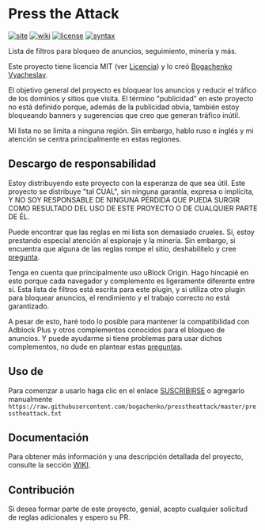 <!--
This file is part of the Press the Attack project,
Copyright (c) 2019 Bogachenko Vyacheslav

Press the Attack is a free project: you can distribute it and/or modify
it in accordance with the MIT license published by the Massachusetts Institute of Technology.

The Press the Attack project is distributed in the hope that it will be useful,
and is provided "AS IS", WITHOUT ANY WARRANTY, EXPRESSLY EXPRESSED OR IMPLIED.
WE ARE NOT RESPONSIBLE FOR ANY DAMAGES DUE TO THE USE OF THIS PROJECT OR ITS PARTS.
For more information, see the MIT license.

Author: Bogachenko Vyacheslav <https://github.com/bogachenko>
Email: bogachenkove@gmail.com
Github: https://github.com/bogachenko/presstheattack/
Last modified: January 1, 2019
License: MIT <https://github.com/bogachenko/presstheattack/blob/master/LICENSE.md>
Problem reports: https://github.com/bogachenko/presstheattack/issues
Title: README.es-ES.md
URL: https://raw.githubusercontent.com/bogachenko/presstheattack/master/README.es-ES.md
Wiki: https://github.com/bogachenko/presstheattack/wiki

Download the entire Press the Attack project at https://github.com/bogachenko/presstheattack/archive/master.zip -->

# Press the Attack
[![site](https://img.shields.io/badge/site-up-%233fb912.svg)](https://bogachenko.github.io/presstheattack/)
[![wiki](https://img.shields.io/badge/wiki-up-%233fb912.svg)](https://github.com/bogachenko/presstheattack/wiki)
[![license](https://img.shields.io/badge/license-MIT-%233fb912.svg)](https://raw.githubusercontent.com/bogachenko/presstheattack/master/LICENSE.md)
[![syntax](https://img.shields.io/badge/syntax-uBlock%20Origin-%23c61300.svg)](https://github.com/gorhill/uBlock/wiki/Static-filter-syntax)

Lista de filtros para bloqueo de anuncios, seguimiento, minería y más.

Este proyecto tiene licencia MIT (ver [Licencia](https://raw.githubusercontent.com/bogachenko/presstheattack/master/LICENSE.md)) y lo creó [Bogachenko Vyacheslav](https://github.com/bogachenko).

El objetivo general del proyecto es bloquear los anuncios y reducir el tráfico de los dominios y sitios que visita.
El término "publicidad" en este proyecto no está definido porque, además de la publicidad obvia, también estoy bloqueando banners y sugerencias que creo que generan tráfico inútil.

Mi lista no se limita a ninguna región. Sin embargo, hablo ruso e inglés y mi atención se centra principalmente en estas regiones.

## Descargo de responsabilidad

Estoy distribuyendo este proyecto con la esperanza de que sea útil. Este proyecto se distribuye "tal CUAL", sin ninguna garantía, expresa o implícita, Y NO SOY RESPONSABLE DE NINGUNA PÉRDIDA QUE PUEDA SURGIR COMO RESULTADO DEL USO DE ESTE PROYECTO O DE CUALQUIER PARTE DE ÉL.

Puede encontrar que las reglas en mi lista son demasiado crueles. Sí, estoy prestando especial atención al espionaje y la minería.
Sin embargo, si encuentra que alguna de las reglas rompe el sitio, deshabilítelo y cree [pregunta](https://github.com/bogachenko/presstheattack/issues).

Tenga en cuenta que principalmente uso uBlock Origin. Hago hincapié en esto porque cada navegador y complemento es ligeramente diferente entre sí. Esta lista de filtros está escrita para este plugin, y si utiliza otro plugin para bloquear anuncios, el rendimiento y el trabajo correcto no está garantizado.

A pesar de esto, haré todo lo posible para mantener la compatibilidad con Adblock Plus y otros complementos conocidos para el bloqueo de anuncios. Y puede ayudarme si tiene problemas para usar dichos complementos, no dude en plantear estas [preguntas](https://github.com/bogachenko/presstheattack/issues).

## Uso de

Para comenzar a usarlo haga clic en el enlace [SUSCRIBIRSE](https://subscribe.adblockplus.org/?location=https%3A%2F%2Fraw.githubusercontent.com%2Fbogachenko%2Fpresstheattack%2Fmaster%2Fpresstheattack.txt&title=Press%20the%20Attack) o agregarlo manualmente `https://raw.githubusercontent.com/bogachenko/presstheattack/master/presstheattack.txt`

## Documentación

Para obtener más información y una descripción detallada del proyecto, consulte la sección [WIKI](https://github.com/bogachenko/presstheattack/wiki).

## Contribución

Si desea formar parte de este proyecto, genial, acepto cualquier solicitud de reglas adicionales y espero su PR.